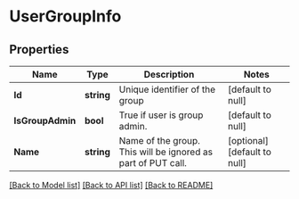 # UserGroupInfo

## Properties
Name | Type | Description | Notes
------------ | ------------- | ------------- | -------------
**Id** | **string** | Unique identifier of the group | [default to null]
**IsGroupAdmin** | **bool** | True if user is group admin. | [default to null]
**Name** | **string** | Name of the group. This will be ignored as part of PUT call. | [optional] [default to null]

[[Back to Model list]](../README.md#documentation-for-models) [[Back to API list]](../README.md#documentation-for-api-endpoints) [[Back to README]](../README.md)



